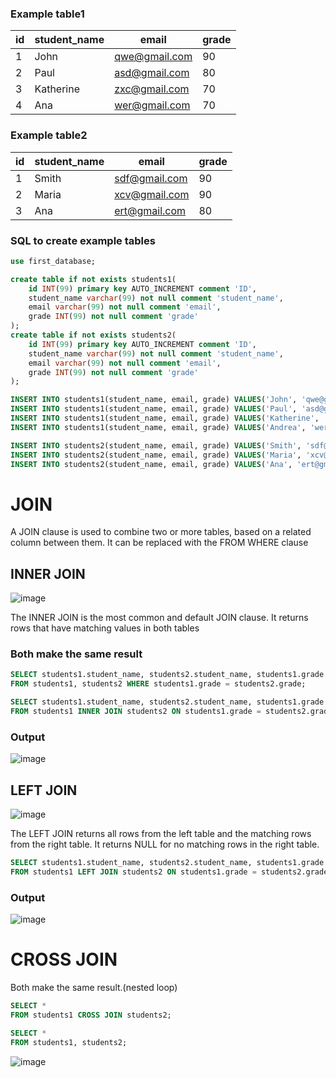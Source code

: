 ### Example table1
|id|student_name|email|grade|
|---|---|---|---|
|1|John|qwe@gmail.com|90|
|2|Paul|asd@gmail.com|80|
|3|Katherine|zxc@gmail.com|70|
|4|Ana|wer@gmail.com|70|

### Example table2
|id|student_name|email|grade|
|---|---|---|---|
|1|Smith|sdf@gmail.com|90|
|2|Maria|xcv@gmail.com|90|
|3|Ana|ert@gmail.com|80|

### SQL to create example tables
~~~sql
use first_database;

create table if not exists students1(
    id INT(99) primary key AUTO_INCREMENT comment 'ID',
    student_name varchar(99) not null comment 'student_name',
    email varchar(99) not null comment 'email',
    grade INT(99) not null comment 'grade'
);
create table if not exists students2(
    id INT(99) primary key AUTO_INCREMENT comment 'ID',
    student_name varchar(99) not null comment 'student_name',
    email varchar(99) not null comment 'email',
    grade INT(99) not null comment 'grade'
);

INSERT INTO students1(student_name, email, grade) VALUES('John', 'qwe@gmail.com', '90');
INSERT INTO students1(student_name, email, grade) VALUES('Paul', 'asd@gmail.com', '80');
INSERT INTO students1(student_name, email, grade) VALUES('Katherine', 'zxc@gmail.com', '70');
INSERT INTO students1(student_name, email, grade) VALUES('Andrea', 'wer@gmail.com', '70');

INSERT INTO students2(student_name, email, grade) VALUES('Smith', 'sdf@gmail.com', '90');
INSERT INTO students2(student_name, email, grade) VALUES('Maria', 'xcv@gmail.com', '90');
INSERT INTO students2(student_name, email, grade) VALUES('Ana', 'ert@gmail.com', '80');
~~~
# JOIN
A JOIN clause is used to combine two or more tables, based on a related column between them. It can be replaced with the FROM WHERE clause
## INNER JOIN
![image](https://user-images.githubusercontent.com/67142421/191418502-b67d9c97-f6c1-41a0-8866-65ef27344f9d.png)

The INNER JOIN is the most common and default JOIN clause. It returns rows that have matching values in both tables

### Both make the same result
~~~sql
SELECT students1.student_name, students2.student_name, students1.grade
FROM students1, students2 WHERE students1.grade = students2.grade;
~~~
~~~sql
SELECT students1.student_name, students2.student_name, students1.grade
FROM students1 INNER JOIN students2 ON students1.grade = students2.grade;
~~~
### Output
![image](https://user-images.githubusercontent.com/67142421/177883594-b714df59-1b5b-4a9e-9e91-76fbfa5aaafe.png)

## LEFT JOIN
![image](https://user-images.githubusercontent.com/67142421/177880429-7f2cd5a9-a9ed-42ad-8049-50ea628dede2.png)

The LEFT JOIN returns all rows from the left table and the matching rows from the right table. It returns NULL for no matching rows in the right table.

~~~sql
SELECT students1.student_name, students2.student_name, students1.grade
FROM students1 LEFT JOIN students2 ON students1.grade = students2.grade;
~~~~

### Output
![image](https://user-images.githubusercontent.com/67142421/177883665-33dc874d-0ca8-47eb-9c6e-83642080dc41.png)

# CROSS JOIN
Both make the same result.(nested loop)
~~~sql
SELECT *
FROM students1 CROSS JOIN students2;
~~~
~~~sql
SELECT *
FROM students1, students2;
~~~
![image](https://user-images.githubusercontent.com/67142421/194015392-b0b5b21d-696e-4749-bcda-ad29226d5e28.png)
